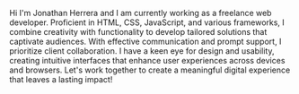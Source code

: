 Hi I'm Jonathan Herrera and I am currently working as a freelance web developer. 
Proficient in HTML, CSS, JavaScript, and various frameworks, I combine creativity with 
functionality to develop tailored solutions that captivate audiences.
With effective communication and prompt support, I prioritize client collaboration. 
I have a keen eye for design and usability, creating intuitive interfaces that enhance user 
experiences across devices and browsers. Let's work together to create a meaningful digital experience 
that leaves a lasting impact!
